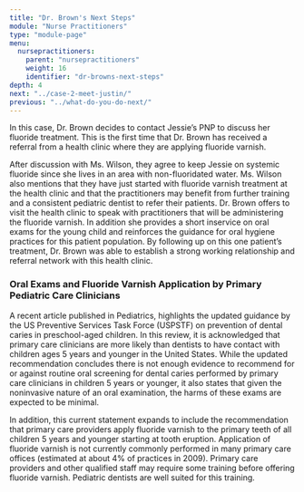 ```yaml
---
title: "Dr. Brown's Next Steps"
module: "Nurse Practitioners"
type: "module-page"
menu:
  nursepractitioners:
    parent: "nursepractitioners"
    weight: 16
    identifier: "dr-browns-next-steps"
depth: 4
next: "../case-2-meet-justin/"
previous: "../what-do-you-do-next/"
---
```

<div class="pageblock"><p>In this case, Dr. Brown decides to contact Jessie’s PNP to discuss her fluoride treatment.  This is the first time that Dr. Brown has received a referral from a health clinic where they are applying fluoride varnish. </p>
<p>After discussion with Ms. Wilson, they agree to keep Jessie on systemic fluoride since she lives in an area with non-fluoridated water.  Ms. Wilson also mentions that 
they have just started with fluoride varnish treatment at the health clinic and that the practitioners may benefit from further training and a consistent pediatric dentist to refer their patients.  Dr. Brown offers to visit the health clinic to speak with practitioners that will be administering the fluoride varnish.  In addition she provides a short inservice on oral exams for the young child and reinforces the guidance for oral hygiene practices for this patient population. By following up on this one patient’s treatment, Dr. Brown was able to establish a strong working relationship and referral network with this health clinic.</p>
</div><div class="pageblock"><h3>Oral Exams and Fluoride Varnish Application by Primary Pediatric Care Clinicians</h3><p>A recent article published in Pediatrics, highlights the updated guidance by the US Preventive Services Task Force (USPSTF) on prevention of dental caries in preschool-aged children. In this review, it is acknowledged that primary care clinicians are more likely than dentists to have contact with children ages 5 years and  younger in the United States.  While the updated recommendation concludes there is not enough evidence to recommend for or against routine oral screening for dental caries performed by primary care clinicians in children 5 years or younger, it also states that given the noninvasive nature of an oral examination, the harms of these exams are expected to be minimal.</p>
<p>In addition, this current statement expands to include the recommendation that primary care providers apply fluoride varnish to the primary teeth of all children 5 years and younger starting at tooth eruption.  Application of fluoride varnish is not currently commonly performed in many primary care offices (estimated at about 4% of practices in 2009).  Primary care providers and other qualified staff may require some training before offering fluoride varnish.  Pediatric dentists are well suited for this training.</p>
</div>